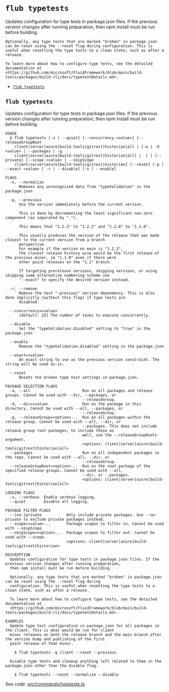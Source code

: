 `flub typetests`
================

Updates configuration for type tests in package.json files. If the previous version changes after running preparation, then npm install must be run before building.

    Optionally, any type tests that are marked "broken" in package.json can be reset using the --reset flag during configuration. This is useful when resetting the type tests to a clean state, such as after a release.

    To learn more about how to configure type tests, see the detailed documentation at <https://github.com/microsoft/FluidFramework/blob/main/build-tools/packages/build-cli/docs/typetestDetails.md>.

* [`flub typetests`](#flub-typetests)

## `flub typetests`

Updates configuration for type tests in package.json files. If the previous version changes after running preparation, then npm install must be run before building.

```
USAGE
  $ flub typetests [-v | --quiet] [--concurrency <value>] [--releaseGroupRoot
    client|server|azure|build-tools|gitrest|historian|all | [-a | -d <value> | --packages | -g
    client|server|azure|build-tools|gitrest|historian|all] |  | ] [--private] [--scope <value> | --skipScope
    client|server|azure|build-tools|gitrest|historian] [--reset] [-p | --exact <value> | -r | --disable] [-n | --enable]

FLAGS
  -n, --normalize
      Removes any unrecognized data from "typeValidation" in the package.json

  -p, --previous
      Use the version immediately before the current version.

      This is done by decrementing the least significant non-zero component (as separated by ".").

      This means that "1.2.3" to "1.2.2" and "1.2.0" to "1.1.0".

      This usually produces the version of the release that was made closest to the current version from a branch
      perspective.
      For example if the version on main is "1.2.3",
      the closest release history wise would be the first release of the previous minor, so "1.1.0" even if there were
      other point releases on the "1.1" branch.

      If targeting prerelease versions, skipping versions, or using skipping some alternative numbering scheme use
      "--exact" to specify the desired version instead.

  -r, --remove
      Remove the test "-previous" version dependency. This is also done implicitly (without this flag) if type tests are
      disabled.

  --concurrency=<value>
      [default: 25] The number of tasks to execute concurrently.

  --disable
      Set the "typeValidation.disabled" setting to "true" in the package.json

  --enable
      Remove the "typeValidation.disabled" setting in the package.json

  --exact=<value>
      An exact string to use as the previous version constraint. The string will be used as-is.

  --reset
      Resets the broken type test settings in package.json.

PACKAGE SELECTION FLAGS
  -a, --all                       Run on all packages and release groups. Cannot be used with --dir, --packages, or
                                  --releaseGroup.
  -d, --dir=<value>               Run on the package in this directory. Cannot be used with --all, --packages, or
                                  --releaseGroup.
  -g, --releaseGroup=<option>...  Run on all packages within the release group. Cannot be used with --all, --dir, or
                                  --packages. This does not include release group root packages; to include those as
                                  well, use the --releaseGroupRoots argument.
                                  <options: client|server|azure|build-tools|gitrest|historian|all>
  --packages                      Run on all independent packages in the repo. Cannot be used with --all, --dir, or
                                  --releaseGroup.
  --releaseGroupRoot=<option>...  Run on the root package of the specified release groups. Cannot be used with --all,
                                  --dir, or --packages.
                                  <options: client|server|azure|build-tools|gitrest|historian|all>

LOGGING FLAGS
  -v, --verbose  Enable verbose logging.
  --quiet        Disable all logging.

PACKAGE FILTER FLAGS
  --[no-]private           Only include private packages. Use --no-private to exclude private packages instead.
  --scope=<value>...       Package scopes to filter to. Cannot be used with --skipScope.
  --skipScope=<option>...  Package scopes to filter out. Cannot be used with --scope.
                           <options: client|server|azure|build-tools|gitrest|historian>

DESCRIPTION
  Updates configuration for type tests in package.json files. If the previous version changes after running preparation,
  then npm install must be run before building.

  Optionally, any type tests that are marked "broken" in package.json can be reset using the --reset flag during
  configuration. This is useful when resetting the type tests to a clean state, such as after a release.

  To learn more about how to configure type tests, see the detailed documentation at
  <https://github.com/microsoft/FluidFramework/blob/main/build-tools/packages/build-cli/docs/typetestDetails.md>.

EXAMPLES
  Update type test configuration in package.json for all packages in the client. This is what would be run for client
  minor releases on both the release branch and the main branch after the version bump and publishing of the first
  point release of that minor.

    $ flub typetests -g client --reset --previous

  Disable type tests and cleanup anything left related to them in the package.json other than the disable flag.

    $ flub typetests --reset --normalize --disable
```

_See code: [src/commands/typetests.ts](https://github.com/microsoft/FluidFramework/blob/main/build-tools/packages/build-cli/src/commands/typetests.ts)_
